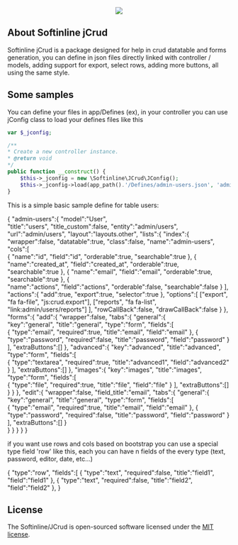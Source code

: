 <p align="center">
    <img src="https://www.softinline.com/wp-content/uploads/2021/04/logo-250-black.png">
</p>

## About Softinline jCrud

Softinline jCrud is a package designed for help in crud datatable and forms generation, 
you can define in json files directly linked with controller / models, adding support for export, select rows, adding more buttons, all using the same style.

## Some samples

You can define your files in app/Defines (ex), in your controller you can use jConfig class to load your defines files like this

```php
var $_jconfig;

/**
* Create a new controller instance.
* @return void
*/
public function __construct() {
    $this->_jconfig = new \Softinline\JCrud\JConfig();
    $this->_jconfig->load(app_path().'/Defines/admin-users.json', 'admin-users');
}
```


This is a simple basic sample define for table users:
                                
{
    "admin-users":{
        "model":"User",            
        "title":"users",
        "title_custom":false,
        "entity":"admin/users",
        "url":"admin/users",
        "layout":"layouts.other",
        "lists":{
            "index":{
                "wrapper":false,
                "datatable":true,
                "class":false,
                "name":"admin-users",
                "cols":[                    
                    {
                        "name":"id",
                        "field":"id",
                        "orderable":true,
                        "searchable":true
                    },
                    {
                        "name":"created_at",
                        "field":"created_at",
                        "orderable":true,
                        "searchable":true
                    },
                    {
                        "name":"email",
                        "field":"email",
                        "orderable":true,
                        "searchable":true
                    },
                    {                        
                        "name":"actions",
                        "field":"actions",
                        "orderable":false,
                        "searchable":false
                    }
                ],                
                "actions":{
                    "add":true,
                    "export":true,
                    "selector":true
                },
                "options":[
                    ["export", "fa fa-file", "js:crud.export"],
                    ["reports", "fa fa-list", "link:admin/users/reports"]
                ],
                "rowCallBack":false,
                "drawCallBack":false
            }
        },
        "forms":{
            "add":{
                "wrapper":false,
                "tabs":{
                    "general":{                    
                        "key":"general",
                        "title":"general",
                        "type":"form",
                            "fields":[                            
                            {
                                "type":"email",
                                "required":true,
                                "title":"email",
                                "field":"email"
                            },
                            {
                                "type":"password",
                                "required":false,
                                "title":"password",
                                "field":"password"
                            }          
                        ],
                        "extraButtons":[]
                    },
                    "advanced":{
                        "key":"advanced",
                        "title":"advanced",
                        "type":"form",
                            "fields":[                            
                            {
                                "type":"textarea",
                                "required":true,
                                "title":"advanced1",
                                "field":"advanced2"
                            }
                        ],
                        "extraButtons":[]
                    },
                    "images":{
                        "key":"images",
                        "title":"images",
                        "type":"form",
                            "fields":[                            
                            {
                                "type":"file",
                                "required":true,
                                "title":"file",
                                "field":"file"
                            }
                        ],
                        "extraButtons":[]
                    }
                }
            },
            "edit":{
                "wrapper":false,
                "field_title":"email",
                "tabs":{
                    "general":{                    
                        "key":"general",
                        "title":"general",
                        "type":"form",
                            "fields":[                            
                            {
                                "type":"email",
                                "required":true,
                                "title":"email",
                                "field":"email"
                            },
                            {
                                "type":"password",
                                "required":false,
                                "title":"password",
                                "field":"password"
                            }                            
                        ],
                        "extraButtons":[]
                    }                    
                }
            }
        }
    }
}

if you want use rows and cols based on bootstrap you can use a special type field 'row' like this, each you can have n fields of the every type (text, password, editor, date, etc...)

 {
    "type":"row",
    "fields":[
        {
            "type":"text",
            "required":false,
            "title":"field1",
            "field":"field1"
        },
        {
            "type":"text",
            "required":false,
            "title":"field2",
            "field":"field2"
        },
}

## License

The Softinline/JCrud is open-sourced software licensed under the [MIT license](http://opensource.org/licenses/MIT).
